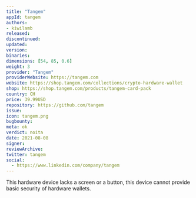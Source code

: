 ```yaml
---
title: "Tangem"
appId: tangem
authors:
- kiwilamb
released: 
discontinued: 
updated: 
version: 
binaries: 
dimensions: [54, 85, 0.6]
weight: 3
provider: "Tangem"
providerWebsite: https://tangem.com
website: https://shop.tangem.com/collections/crypto-hardware-wallet
shop: https://shop.tangem.com/products/tangem-card-pack
country: CH
price: 39.99USD
repository: https://github.com/tangem
issue: 
icon: tangem.png
bugbounty: 
meta: ok
verdict: noita
date: 2021-08-08
signer: 
reviewArchive: 
twitter: tangem
social: 
  - https://www.linkedin.com/company/tangem
---
```


This hardware device lacks a screen or a button, this device cannot provide basic security of hardware wallets.